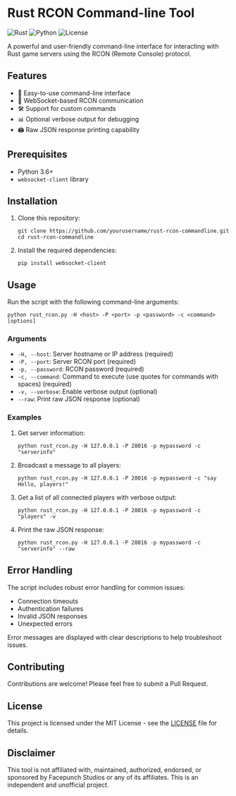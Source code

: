 # Rust RCON Command-line Tool

![Rust](https://img.shields.io/badge/game-Rust-red)
![Python](https://img.shields.io/badge/language-Python-blue)
![License](https://img.shields.io/badge/license-MIT-green)

A powerful and user-friendly command-line interface for interacting with Rust game servers using the RCON (Remote Console) protocol.

## Features

- 🚀 Easy-to-use command-line interface
- 🔐 WebSocket-based RCON communication
- 🛠 Support for custom commands
- 📊 Optional verbose output for debugging
- 🖨 Raw JSON response printing capability

## Prerequisites

- Python 3.6+
- `websocket-client` library

## Installation

1. Clone this repository:
   ```
   git clone https://github.com/yourusername/rust-rcon-commandline.git
   cd rust-rcon-commandline
   ```

2. Install the required dependencies:
   ```
   pip install websocket-client
   ```

## Usage

Run the script with the following command-line arguments:

```
python rust_rcon.py -H <host> -P <port> -p <password> -c <command> [options]
```

### Arguments

- `-H, --host`: Server hostname or IP address (required)
- `-P, --port`: Server RCON port (required)
- `-p, --password`: RCON password (required)
- `-c, --command`: Command to execute (use quotes for commands with spaces) (required)
- `-v, --verbose`: Enable verbose output (optional)
- `--raw`: Print raw JSON response (optional)

### Examples

1. Get server information:
   ```
   python rust_rcon.py -H 127.0.0.1 -P 28016 -p mypassword -c "serverinfo"
   ```

2. Broadcast a message to all players:
   ```
   python rust_rcon.py -H 127.0.0.1 -P 28016 -p mypassword -c "say Hello, players!"
   ```

3. Get a list of all connected players with verbose output:
   ```
   python rust_rcon.py -H 127.0.0.1 -P 28016 -p mypassword -c "players" -v
   ```

4. Print the raw JSON response:
   ```
   python rust_rcon.py -H 127.0.0.1 -P 28016 -p mypassword -c "serverinfo" --raw
   ```

## Error Handling

The script includes robust error handling for common issues:

- Connection timeouts
- Authentication failures
- Invalid JSON responses
- Unexpected errors

Error messages are displayed with clear descriptions to help troubleshoot issues.

## Contributing

Contributions are welcome! Please feel free to submit a Pull Request.

## License

This project is licensed under the MIT License - see the [LICENSE](LICENSE) file for details.

## Disclaimer

This tool is not affiliated with, maintained, authorized, endorsed, or sponsored by Facepunch Studios or any of its affiliates. This is an independent and unofficial project.
